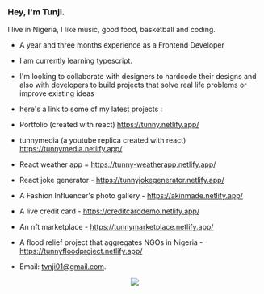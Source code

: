 ### Hey, I'm Tunji.

<!--
**tunny17/Tunny17** is a ✨ _special_ ✨ repository because its `README.md` (this file) appears on your GitHub profile.

Here are some ideas to get you started:

- 🔭 I’m currently working on ...
- 🌱 I’m currently learning ...
- 👯 I’m looking to collaborate on ...
- 🤔 I’m looking for help with ...
- 💬 Ask me about ...
- 📫 How to reach me: ...
- 😄 Pronouns: ...
- ⚡ Fun fact: ...
-->



I live in Nigeria, I like music, good food, basketball and coding.

- A year and three months experience as a Frontend Developer
- I am currently learning typescript.
- I'm looking to collaborate with designers to hardcode their designs and also with developers to build projects that solve real life problems or improve existing ideas
- here's a link to some of my latest projects :

 - Portfolio (created with react) https://tunny.netlify.app/
 
 - tunnymedia (a youtube replica created with react)  https://tunnymedia.netlify.app/
 
 - React weather app = https://tunny-weatherapp.netlify.app/
 
 - React joke generator - https://tunnyjokegenerator.netlify.app/
 
 - A Fashion Influencer's photo gallery - https://akinmade.netlify.app/
 
 - A live credit card - https://creditcarddemo.netlify.app/
 
 - An nft marketplace - https://tunnymarketplace.netlify.app/
 
 - A flood relief project that aggregates NGOs in Nigeria - https://tunnyfloodproject.netlify.app/
 







- Email: tvnji01@gmail.com.


<p align="center">
    <a href="https://git.io/streak-stats"><img src="https://streak-stats.demolab.com?user=DenverCoder1"/></a>
</p>
